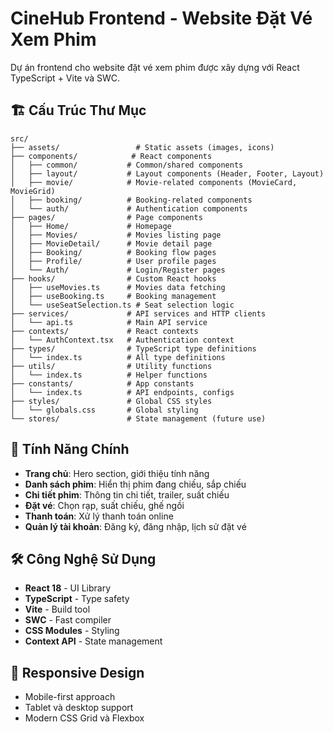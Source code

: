 # CineHub Frontend - Website Đặt Vé Xem Phim

Dự án frontend cho website đặt vé xem phim được xây dựng với React TypeScript + Vite và SWC.

## 🏗️ Cấu Trúc Thư Mục

```
src/
├── assets/                 # Static assets (images, icons)
├── components/            # React components
│   ├── common/           # Common/shared components
│   ├── layout/           # Layout components (Header, Footer, Layout)
│   ├── movie/            # Movie-related components (MovieCard, MovieGrid)
│   ├── booking/          # Booking-related components
│   └── auth/             # Authentication components
├── pages/                # Page components
│   ├── Home/             # Homepage
│   ├── Movies/           # Movies listing page
│   ├── MovieDetail/      # Movie detail page
│   ├── Booking/          # Booking flow pages
│   ├── Profile/          # User profile pages
│   └── Auth/             # Login/Register pages
├── hooks/                # Custom React hooks
│   ├── useMovies.ts      # Movies data fetching
│   ├── useBooking.ts     # Booking management
│   └── useSeatSelection.ts # Seat selection logic
├── services/             # API services and HTTP clients
│   └── api.ts            # Main API service
├── contexts/             # React contexts
│   └── AuthContext.tsx   # Authentication context
├── types/                # TypeScript type definitions
│   └── index.ts          # All type definitions
├── utils/                # Utility functions
│   └── index.ts          # Helper functions
├── constants/            # App constants
│   └── index.ts          # API endpoints, configs
├── styles/               # Global CSS styles
│   └── globals.css       # Global styling
└── stores/               # State management (future use)
```

## 🎯 Tính Năng Chính

- **Trang chủ**: Hero section, giới thiệu tính năng
- **Danh sách phim**: Hiển thị phim đang chiếu, sắp chiếu
- **Chi tiết phim**: Thông tin chi tiết, trailer, suất chiếu
- **Đặt vé**: Chọn rạp, suất chiếu, ghế ngồi
- **Thanh toán**: Xử lý thanh toán online
- **Quản lý tài khoản**: Đăng ký, đăng nhập, lịch sử đặt vé

## 🛠️ Công Nghệ Sử Dụng

- **React 18** - UI Library
- **TypeScript** - Type safety
- **Vite** - Build tool
- **SWC** - Fast compiler
- **CSS Modules** - Styling
- **Context API** - State management

## 📱 Responsive Design

- Mobile-first approach
- Tablet và desktop support
- Modern CSS Grid và Flexbox
